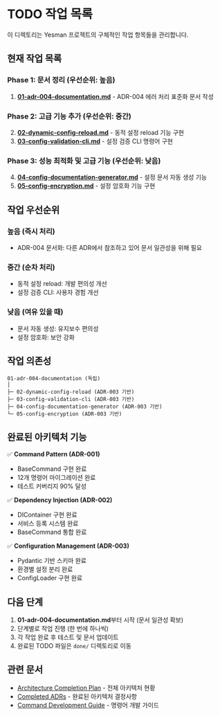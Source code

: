 # TODO 작업 목록

이 디렉토리는 Yesman 프로젝트의 구체적인 작업 항목들을 관리합니다.

## 현재 작업 목록

### Phase 1: 문서 정리 (우선순위: 높음)
1. **[01-adr-004-documentation.md](./01-adr-004-documentation.md)** - ADR-004 에러 처리 표준화 문서 작성

### Phase 2: 고급 기능 추가 (우선순위: 중간)
2. **[02-dynamic-config-reload.md](./02-dynamic-config-reload.md)** - 동적 설정 reload 기능 구현
3. **[03-config-validation-cli.md](./03-config-validation-cli.md)** - 설정 검증 CLI 명령어 구현

### Phase 3: 성능 최적화 및 고급 기능 (우선순위: 낮음)
4. **[04-config-documentation-generator.md](./04-config-documentation-generator.md)** - 설정 문서 자동 생성 기능
5. **[05-config-encryption.md](./05-config-encryption.md)** - 설정 암호화 기능 구현

## 작업 우선순위

### 높음 (즉시 처리)
- ADR-004 문서화: 다른 ADR에서 참조하고 있어 문서 일관성을 위해 필요

### 중간 (순차 처리)
- 동적 설정 reload: 개발 편의성 개선
- 설정 검증 CLI: 사용자 경험 개선

### 낮음 (여유 있을 때)
- 문서 자동 생성: 유지보수 편의성
- 설정 암호화: 보안 강화

## 작업 의존성

```
01-adr-004-documentation (독립)
│
├─ 02-dynamic-config-reload (ADR-003 기반)
├─ 03-config-validation-cli (ADR-003 기반)
├─ 04-config-documentation-generator (ADR-003 기반)
└─ 05-config-encryption (ADR-003 기반)
```

## 완료된 아키텍처 기능

✅ **Command Pattern (ADR-001)**
- BaseCommand 구현 완료
- 12개 명령어 마이그레이션 완료
- 테스트 커버리지 90% 달성

✅ **Dependency Injection (ADR-002)**
- DIContainer 구현 완료
- 서비스 등록 시스템 완료
- BaseCommand 통합 완료

✅ **Configuration Management (ADR-003)**
- Pydantic 기반 스키마 완료
- 환경별 설정 분리 완료
- ConfigLoader 구현 완료

## 다음 단계

1. **01-adr-004-documentation.md**부터 시작 (문서 일관성 확보)
2. 단계별로 작업 진행 (한 번에 하나씩)
3. 각 작업 완료 후 테스트 및 문서 업데이트
4. 완료된 TODO 파일은 `done/` 디렉토리로 이동

## 관련 문서

- [Architecture Completion Plan](../plan/architecture-completion-plan.md) - 전체 아키텍처 현황
- [Completed ADRs](../../specs/done/) - 완료된 아키텍처 결정사항
- [Command Development Guide](../../docs/development/command-development-guide.md) - 명령어 개발 가이드